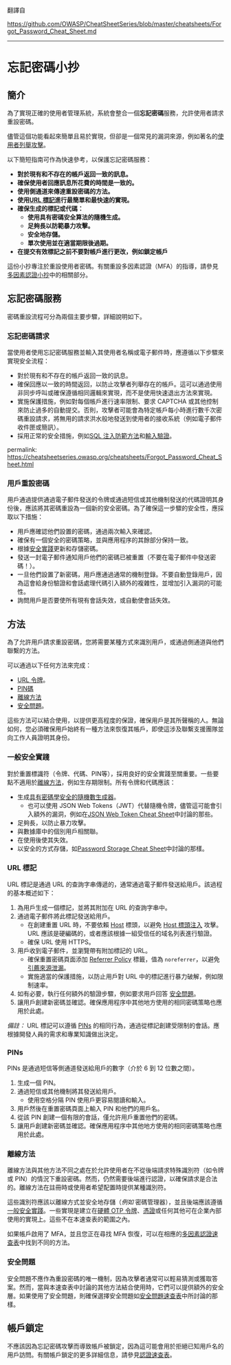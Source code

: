 翻譯自 

https://github.com/OWASP/CheatSheetSeries/blob/master/cheatsheets/Forgot_Password_Cheat_Sheet.md

----

# 忘記密碼小抄

## 簡介

為了實現正確的使用者管理系統，系統會整合一個**忘記密碼**服務，允許使用者請求重設密碼。

儘管這個功能看起來簡單且易於實現，但卻是一個常見的漏洞來源，例如著名的[使用者列舉攻擊](https://owasp.org/www-project-web-security-testing-guide/stable/4-Web_Application_Security_Testing/03-Identity_Management_Testing/04-Testing_for_Account_Enumeration_and_Guessable_User_Account.html)。

以下簡短指南可作為快速參考，以保護忘記密碼服務：

- **對於現有和不存在的帳戶返回一致的訊息。**
- **確保使用者回應訊息所花費的時間是一致的。**
- **使用側通道來傳達重設密碼的方法。**
- **使用[URL 標記](#url-tokens)進行最簡單和最快速的實現。**
- **確保生成的標記或代碼：**
    - **使用具有密碼安全算法的隨機生成。**
    - **足夠長以防範暴力攻擊。**
    - **安全地存儲。**
    - **單次使用並在適當期限後過期。**
- **在提交有效標記之前不要對帳戶進行更改，例如鎖定帳戶**

這份小抄專注於重設使用者密碼。有關重設多因素認證（MFA）的指導，請參見[多因素認證小抄](Multifactor_Authentication_Cheat_Sheet.md#resetting-mfa)中的相關部分。

## 忘記密碼服務

密碼重設流程可分為兩個主要步驟，詳細說明如下。

### 忘記密碼請求

當使用者使用忘記密碼服務並輸入其使用者名稱或電子郵件時，應遵循以下步驟來實現安全流程：

- 對於現有和不存在的帳戶返回一致的訊息。
- 確保回應以一致的時間返回，以防止攻擊者列舉存在的帳戶。這可以通過使用非同步呼叫或確保遵循相同邏輯來實現，而不是使用快速退出方法來實現。
- 實施保護措施，例如對每個帳戶進行速率限制、要求 CAPTCHA 或其他控制來防止過多的自動提交。否則，攻擊者可能會為特定帳戶每小時進行數千次密碼重設請求，將無用的請求洪水般地發送到使用者的接收系統（例如電子郵件收件匣或簡訊）。
- 採用正常的安全措施，例如[SQL 注入防範方法](SQL_Injection_Prevention_Cheat_Sheet.md)和[輸入驗證](Input_Validation_Cheat_Sheet.md)。 

permalink: https://cheatsheetseries.owasp.org/cheatsheets/Forgot_Password_Cheat_Sheet.html

### 用戶重設密碼

用戶通過提供通過電子郵件發送的令牌或通過短信或其他機制發送的代碼證明其身份後，應該將其密碼重設為一個新的安全密碼。為了確保這一步驟的安全性，應採取以下措施：

- 用戶應確認他們設置的密碼，通過兩次輸入來確認。
- 確保有一個安全的密碼策略，並與應用程序的其餘部分保持一致。
- 根據[安全實踐](Password_Storage_Cheat_Sheet.md)更新和存儲密碼。
- 發送一封電子郵件通知用戶他們的密碼已被重置（不要在電子郵件中發送密碼！）。
- 一旦他們設置了新密碼，用戶應通過通常的機制登錄。不要自動登錄用戶，因為這會給身份驗證和會話處理代碼引入額外的複雜性，並增加引入漏洞的可能性。
- 詢問用戶是否要使所有現有會話失效，或自動使會話失效。

## 方法

為了允許用戶請求重設密碼，您將需要某種方式來識別用戶，或通過側通道與他們聯繫的方法。

可以通過以下任何方法來完成：

- [URL 令牌](#url-tokens)。
- [PIN碼](#pins)
- [離線方法](#offline-methods)
- [安全問題](#security-questions)。

這些方法可以結合使用，以提供更高程度的保證，確保用戶是其所聲稱的人。無論如何，您必須確保用戶始終有一種方法來恢復其帳戶，即使這涉及聯繫支援團隊並向工作人員證明其身份。

### 一般安全實踐

對於重置標識符（令牌、代碼、PIN等），採用良好的安全實踐至關重要。一些要點不適用於[離線方法](#offline-methods)，例如生存期限制。所有令牌和代碼應該：

- 生成[具有密碼學安全的隨機數生成器](Cryptographic_Storage_Cheat_Sheet.md#secure-random-number-generation)。
    - 也可以使用 JSON Web Tokens（JWT）代替隨機令牌，儘管這可能會引入額外的漏洞，例如在[JSON Web Token Cheat Sheet](JSON_Web_Token_for_Java_Cheat_Sheet.md)中討論的那些。
- 足夠長，以防止暴力攻擊。
- 與數據庫中的個別用戶相關聯。
- 在使用後使其失效。
- 以安全的方式存儲，如[Password Storage Cheat Sheet](Password_Storage_Cheat_Sheet.md)中討論的那樣。

### URL 標記

URL 標記是通過 URL 的查詢字串傳遞的，通常通過電子郵件發送給用戶。該過程的基本概述如下：

1. 為用戶生成一個標記，並將其附加在 URL 的查詢字串中。
2. 通過電子郵件將此標記發送給用戶。
   - 在創建重置 URL 時，不要依賴 [Host](https://developer.mozilla.org/en-US/docs/Web/HTTP/Headers/Host) 標頭，以避免 [Host 標頭注入](https://owasp.org/www-project-web-security-testing-guide/stable/4-Web_Application_Security_Testing/07-Input_Validation_Testing/17-Testing_for_Host_Header_Injection) 攻擊。URL 應該是硬編碼的，或者應該根據一組受信任的域名列表進行驗證。
   - 確保 URL 使用 HTTPS。
3. 用戶收到電子郵件，並瀏覽帶有附加標記的 URL。
   - 確保重置密碼頁面添加 [Referrer Policy](https://developer.mozilla.org/en-US/docs/Web/HTTP/Headers/Referrer-Policy) 標籤，值為 `noreferrer`，以避免 [引薦來源泄漏](https://portswigger.net/kb/issues/00500400_cross-domain-referer-leakage)。
   - 實施適當的保護措施，以防止用戶對 URL 中的標記進行暴力破解，例如限制速率。
4. 如有必要，執行任何額外的驗證步驟，例如要求用戶回答 [安全問題](#security-questions)。
5. 讓用戶創建新密碼並確認。確保應用程序中其他地方使用的相同密碼策略也應用於此處。

*備註：* URL 標記可以遵循 [PINs](#pins) 的相同行為，通過從標記創建受限制的會話。應根據開發人員的需求和專業知識做出決定。

### PINs

PINs 是通過短信等側通道發送給用戶的數字（介於 6 到 12 位數之間）。

1. 生成一個 PIN。
2. 通過短信或其他機制將其發送給用戶。
   - 使用空格分隔 PIN 使用戶更容易閱讀和輸入。
3. 用戶然後在重置密碼頁面上輸入 PIN 和他們的用戶名。
4. 從該 PIN 創建一個有限的會話，僅允許用戶重置他們的密碼。
5. 讓用戶創建新密碼並確認。確保應用程序中其他地方使用的相同密碼策略也應用於此處。

### 離線方法

離線方法與其他方法不同之處在於允許使用者在不從後端請求特殊識別符（如令牌或 PIN）的情況下重設密碼。然而，仍然需要後端進行認證，以確保請求是合法的。離線方法在註冊時或使用者希望配置時提供某種識別符。

這些識別符應該以離線方式並安全地存儲（*例如* 密碼管理器），並且後端應該遵循[一般安全實踐](#general-security-practices)。一些實現是建立在[硬體 OTP 令牌](Multifactor_Authentication_Cheat_Sheet.md#hardware-otp-tokens)、[憑證](Multifactor_Authentication_Cheat_Sheet.md#certificates)或任何其他可在企業內部使用的實現上。這些不在本速查表的範圍之內。

如果帳戶啟用了 MFA，並且您正在尋找 MFA 恢復，可以在相應的[多因素認證速查表](Multifactor_Authentication_Cheat_Sheet.md#resetting-mfa)中找到不同的方法。

### 安全問題

安全問題不應作為重設密碼的唯一機制，因為攻擊者通常可以輕易猜測或獲取答案。然而，當與本速查表中討論的其他方法結合使用時，它們可以提供額外的安全層。如果使用了安全問題，則確保選擇安全問題如[安全問題速查表](Choosing_and_Using_Security_Questions_Cheat_Sheet.md)中所討論的那樣。

## 帳戶鎖定

不應該因為忘記密碼攻擊而導致帳戶被鎖定，因為這可能會用於拒絕已知用戶名的用戶訪問。有關帳戶鎖定的更多詳細信息，請參見[認證速查表](Authentication_Cheat_Sheet.md)。
